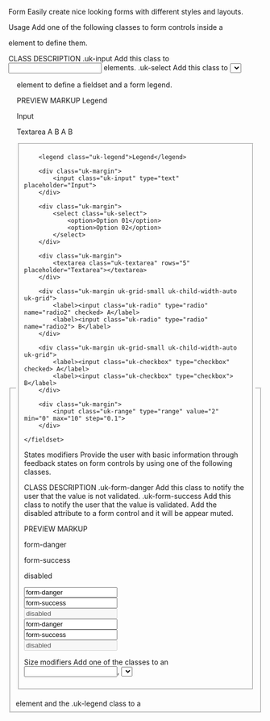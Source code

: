 


Form
Easily create nice looking forms with different styles and layouts.

Usage
Add one of the following classes to form controls inside a <form> element to define them.

CLASS	DESCRIPTION
.uk-input	Add this class to <input> elements.
.uk-select	Add this class to <select> elements.
.uk-textarea	Add this class to <textarea> elements.
.uk-radio	Add this class to <input type="radio"> elements to create radio buttons.
.uk-checkbox	Add this class to <input type="checkbox"> elements to create checkboxes.
.uk-range	Add this class to <input type="range"> elements to create range forms.
<form>
    <select class="uk-select">
        <option></option>
        <option></option>
    </select>
    <textarea class="uk-textarea"></textarea>
    <input class="uk-radio" type="radio">
    <input class="uk-checkbox" type="checkbox">
    <input class="uk-range" type="range">
</form>
Add the .uk-fieldset class to a <fieldset> element and the .uk-legend class to a <legend> element to define a fieldset and a form legend.

PREVIEW
MARKUP
Legend

Input
 

Textarea
  A
 B
 A
 B



<form>
    <fieldset class="uk-fieldset">

        <legend class="uk-legend">Legend</legend>

        <div class="uk-margin">
            <input class="uk-input" type="text" placeholder="Input">
        </div>

        <div class="uk-margin">
            <select class="uk-select">
                <option>Option 01</option>
                <option>Option 02</option>
            </select>
        </div>

        <div class="uk-margin">
            <textarea class="uk-textarea" rows="5" placeholder="Textarea"></textarea>
        </div>

        <div class="uk-margin uk-grid-small uk-child-width-auto uk-grid">
            <label><input class="uk-radio" type="radio" name="radio2" checked> A</label>
            <label><input class="uk-radio" type="radio" name="radio2"> B</label>
        </div>

        <div class="uk-margin uk-grid-small uk-child-width-auto uk-grid">
            <label><input class="uk-checkbox" type="checkbox" checked> A</label>
            <label><input class="uk-checkbox" type="checkbox"> B</label>
        </div>

        <div class="uk-margin">
            <input class="uk-range" type="range" value="2" min="0" max="10" step="0.1">
        </div>

    </fieldset>
</form>




States modifiers
Provide the user with basic information through feedback states on form controls by using one of the following classes.

CLASS	DESCRIPTION
.uk-form-danger	Add this class to notify the user that the value is not validated.
.uk-form-success	Add this class to notify the user that the value is validated.
Add the disabled attribute to a form control and it will be appear muted.

PREVIEW
MARKUP

form-danger
 
form-success
 
disabled


<div class="uk-margin">
    <input class="uk-input uk-form-danger uk-form-width-medium" type="text" placeholder="form-danger" value="form-danger">
</div>

<div class="uk-margin">
    <input class="uk-input uk-form-success uk-form-width-medium" type="text" placeholder="form-success" value="form-success">
</div>

<div class="uk-margin">
    <input class="uk-input uk-form-width-medium" type="text" placeholder="disabled" value="disabled" disabled>
</div>



<div class="uk-margin">
    <input class="uk-input uk-form-danger uk-form-width-medium" type="text" placeholder="form-danger" value="form-danger">
</div>

<div class="uk-margin">
    <input class="uk-input uk-form-success uk-form-width-medium" type="text" placeholder="form-success" value="form-success">
</div>

<div class="uk-margin">
    <input class="uk-input uk-form-width-medium" type="text" placeholder="disabled" value="disabled" disabled>
</div>

Size modifiers
Add one of the classes to an <input>, <select> or <textarea> element to modify its size.

CLASS	DESCRIPTION
.uk-form-large	Add this class to make the element larger.
.uk-form-small	Add this class to make the element smaller.
PREVIEW
MARKUP

Large
 
Default
 
Small


<form>

    <div class="uk-margin">
        <input class="uk-input uk-form-width-medium uk-form-large" type="text" placeholder="Large">
    </div>

    <div class="uk-margin">
        <input class="uk-input uk-form-width-medium" type="text" placeholder="Default">
    </div>

    <div class="uk-margin">
        <input class="uk-input uk-form-width-medium uk-form-small" type="text" placeholder="Small">
    </div>

</form>


Width modifiers
Add one of the following classes to an <input>, <select> or <textarea> element to adjust its width.

CLASS	DESCRIPTION
.uk-form-width-large	Applies a width of 500px.
.uk-form-width-medium	Applies a width of 200px.
.uk-form-width-small	Applies a width of 130px.
.uk-form-width-xsmall	Applies a width of 40px.
PREVIEW
MARKUP

Large
 
Medium
 
Small
 
XSmall


<form>

    <div class="uk-margin">
        <input class="uk-input uk-form-width-large" type="text" placeholder="Large">
    </div>

    <div class="uk-margin">
        <input class="uk-input uk-form-width-medium" type="text" placeholder="Medium">
    </div>

    <div class="uk-margin">
        <input class="uk-input uk-form-width-small" type="text" placeholder="Small">
    </div>

    <div class="uk-margin">
        <input class="uk-input uk-form-width-xsmall" type="text" placeholder="XSmall">
    </div>

</form>

You can also apply the .uk-width-* classes from the Width component to form controls.

PREVIEW
MARKUP

uk-width-1-2
Blank modifier
Add the .uk-form-blank class to minimize the styling of form controls.

PREVIEW
MARKUP

Form blank

<form>
    <input class="uk-input uk-form-blank uk-form-width-medium" type="text" placeholder="Form blank">
</form>

Layout
Define labels and controls and apply a stacked or horizontal layout to form elements. Layout modifiers can be added to any parent element like the <fieldset> element. This makes it possible to have different form layouts for each fieldset.

CLASS	DESCRIPTION
.uk-form-stacked	Add this class to display labels on top of controls.
.uk-form-horizontal	Add this class to display labels and controls side by side.
.uk-form-label	Add this class to define form labels.
.uk-form-controls	Add this class to define form controls.
<form class="uk-form-stacked">
    <div>
        <label class="uk-form-label"></label>
        <div class="uk-form-controls">...</div>
    </div>
    <div>
        <div class="uk-form-label"></div>
        <div class="uk-form-controls">...</div>
    </div>
</form>
PREVIEW
MARKUP
Text

Some text...
Select

Radio
 Option 01
 Option 02



<form class="uk-form-stacked">

    <div class="uk-margin">
        <label class="uk-form-label" for="form-stacked-text">Text</label>
        <div class="uk-form-controls">
            <input class="uk-input" id="form-stacked-text" type="text" placeholder="Some text...">
        </div>
    </div>

    <div class="uk-margin">
        <label class="uk-form-label" for="form-stacked-select">Select</label>
        <div class="uk-form-controls">
            <select class="uk-select" id="form-stacked-select">
                <option>Option 01</option>
                <option>Option 02</option>
            </select>
        </div>
    </div>

    <div class="uk-margin">
        <div class="uk-form-label">Radio</div>
        <div class="uk-form-controls">
            <label><input class="uk-radio" type="radio" name="radio1"> Option 01</label><br>
            <label><input class="uk-radio" type="radio" name="radio1"> Option 02</label>
        </div>
    </div>

</form>


Horizontal form
Use the .uk-form-controls-text class to better align checkboxes and radio buttons when using them with text in a horizontal layout.

<form class="uk-form-horizontal">
    <div>
        <label class="uk-form-label"></label>
        <div class="uk-form-controls">...</div>
    </div>
    <div>
        <div class="uk-form-label"></div>
        <div class="uk-form-controls uk-form-controls-text">...</div>
    </div>
</form>
PREVIEW
MARKUP
Text

Some text...
Select

Radio
 Option 01
 Option 02




Form and icons
You use an icon from the Icon component inside a form. Add the .uk-form-icon class to a <span> element. Group it with an <input> element by adding the .uk-inline class from the Utility component to a container element around both. The icon has to come first in the markup. By default, the icon will be placed on the left side of the form. To change the alignment, add the .uk-form-icon-flip class.

<div class="uk-inline">
    <span class="uk-form-icon" uk-icon="icon: user"></span>
    <input class="uk-input">
</div>
PREVIEW
MARKUP


<form>

    <div class="uk-margin">
        <div class="uk-inline">
            <span class="uk-form-icon" uk-icon="icon: user"></span>
            <input class="uk-input" type="text">
        </div>
    </div>

    <div class="uk-margin">
        <div class="uk-inline">
            <span class="uk-form-icon uk-form-icon-flip" uk-icon="icon: lock"></span>
            <input class="uk-input" type="text">
        </div>
    </div>

</form>

 
Clickable icons
To enable an action, for example opening a modal to pick an image or link, use an <a> or <button> element to create the icon.

<div class="uk-inline">
    <a class="uk-form-icon uk-form-icon-flip" href="" uk-icon="icon: user"></a>
    <input class="uk-input">
</div>
PREVIEW
MARKUP

 

<form>

    <div class="uk-margin">
        <div class="uk-inline">
            <a class="uk-form-icon" href="#" uk-icon="icon: pencil"></a>
            <input class="uk-input" type="text">
        </div>
    </div>

    <div class="uk-margin">
        <div class="uk-inline">
            <a class="uk-form-icon uk-form-icon-flip" href="#" uk-icon="icon: link"></a>
            <input class="uk-input" type="text">
        </div>
    </div>

</form>



Form and grid
You can also use the Grid and Width components to define the layout of a form.

PREVIEW
MARKUP

100
 
50
 
25
 
25
 
50
 
50


<form class="uk-grid-small" uk-grid>
    <div class="uk-width-1-1">
        <input class="uk-input" type="text" placeholder="100">
    </div>
    <div class="uk-width-1-2@s">
        <input class="uk-input" type="text" placeholder="50">
    </div>
    <div class="uk-width-1-4@s">
        <input class="uk-input" type="text" placeholder="25">
    </div>
    <div class="uk-width-1-4@s">
        <input class="uk-input" type="text" placeholder="25">
    </div>
    <div class="uk-width-1-2@s">
        <input class="uk-input" type="text" placeholder="50">
    </div>
    <div class="uk-width-1-2@s">
        <input class="uk-input" type="text" placeholder="50">
    </div>
</form>



Custom controls
To replace a file inputs or select forms with your own HTML content, like a button or text, add the uk-form-custom attribute to a container element.

File
Use a button or text as a file input.

<div uk-form-custom>
    <input type="file">
    <button type="button"></button>
</div>
PREVIEW
MARKUP
SELECT
Here is a text  upload



<form>

    <div class="uk-margin">
        <div uk-form-custom>
            <input type="file">
            <button class="uk-button uk-button-default" type="button" tabindex="-1">Select</button>
        </div>
    </div>

    <div class="uk-margin">
        <span class="uk-text-middle">Here is a text</span>
        <div uk-form-custom>
            <input type="file">
            <span class="uk-link">upload</span>
        </div>
    </div>

    <div class="uk-margin" uk-margin>
        <div uk-form-custom="target: true">
            <input type="file">
            <input class="uk-input uk-form-width-medium" type="text" placeholder="Select file" disabled>
        </div>
        <button class="uk-button uk-button-default">Submit</button>
    </div>

</form>




Select file
  SUBMIT
Select
Use a button, text or a link as a select form. Just add the target: SELECTOR option to the uk-form-custom attribute to select where the option value should be displayed. target: true will select the adjacent element in the markup.

<div uk-form-custom="target: true">
    <select>
        <option></option>
        <option></option>
    </select>
    <button type="button"></button>
</div>
PREVIEW
MARKUP
Option 01
 Option 01
PLEASE SELECT... 
Component option
You can add this option to the uk-form-custom attribute. Learn more



<form>

    <div class="uk-margin">
        <div uk-form-custom="target: true">
            <select>
                <option value="1">Option 01</option>
                <option value="2">Option 02</option>
                <option value="3">Option 03</option>
                <option value="4">Option 04</option>
            </select>
            <span></span>
        </div>
    </div>

    <div class="uk-margin">
        <div uk-form-custom="target: > * > span:last-child">
            <select>
                <option value="1">Option 01</option>
                <option value="2">Option 02</option>
                <option value="3">Option 03</option>
                <option value="4">Option 04</option>
            </select>
            <span class="uk-link">
                <span uk-icon="icon: pencil"></span>
                <span></span>
            </span>
        </div>
    </div>

    <div class="uk-margin">
        <div uk-form-custom="target: > * > span:first-child">
            <select>
                <option value="">Please select...</option>
                <option value="1">Option 01</option>
                <option value="2">Option 02</option>
                <option value="3">Option 03</option>
                <option value="4">Option 04</option>
            </select>
            <button class="uk-button uk-button-default" type="button" tabindex="-1">
                <span></span>
                <span uk-icon="icon: chevron-down"></span>
            </button>
        </div>
    </div>

</form>


OPTION	VALUE	DEFAULT	DESCRIPTION
target	CSS selector, Boolean	false	Value display target.
JavaScript
Learn more about JavaScript components.

Initialization
UIkit.formCustom(element, options);

